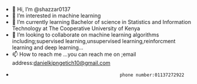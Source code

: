 - 👋 Hi, I’m @shazzar0137
- 👀 I’m interested in machine learning 
- 🌱 I’m currently learning Bachelor of science in Statistics and Information Technology at The Cooperative University of Kenya
- 💞️ I’m looking to collaborate on machine learning algorithms including;supervised learning,unsupervised learning,reinforcment learning and deep learning...
- 📫 How to reach me ...you can reach me on ;email address:danielkipngetich10@gmail.com
-                                             phone number:01137272922 

<!---
shazzar0137/shazzar0137 is a ✨ special ✨ repository because its `README.md` (this file) appears on your GitHub profile.
You can click the Preview link to take a look at your changes.
--->
